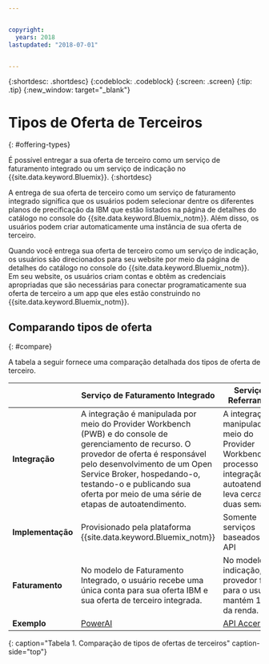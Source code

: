 ```yaml
---


copyright:
  years: 2018
lastupdated: "2018-07-01"


---
```


{:shortdesc: .shortdesc}
{:codeblock: .codeblock}
{:screen: .screen}
{:tip: .tip}
{:new_window: target="_blank"}

# Tipos de Oferta de Terceiros
{: #offering-types}

É possível entregar a sua oferta de terceiro como um serviço de faturamento integrado ou um serviço de indicação no {{site.data.keyword.Bluemix}}.
{:shortdesc}

A entrega de sua oferta de terceiro como um serviço de faturamento integrado significa que os usuários podem selecionar dentre os diferentes planos de precificação da IBM que estão listados na página de detalhes do catálogo no console do {{site.data.keyword.Bluemix_notm}}. Além disso, os usuários podem criar automaticamente uma instância de sua oferta de terceiro.

Quando você entrega sua oferta de terceiro como um serviço de indicação, os usuários são direcionados para seu website por meio da página de detalhes do catálogo no console do {{site.data.keyword.Bluemix_notm}}. Em seu website, os usuários criam contas e obtêm as credenciais apropriadas que são necessárias para conectar programaticamente sua oferta de terceiro a um app que eles estão construindo no {{site.data.keyword.Bluemix_notm}}.

## Comparando tipos de oferta
{: #compare}

A tabela a seguir fornece uma comparação detalhada dos tipos de oferta de terceiro.

|  | Serviço de Faturamento Integrado  | Serviço de Referramento |
|---|---|---|
| **Integração** | A integração é manipulada por meio do Provider Workbench (PWB) e do console de gerenciamento de recurso. O provedor de oferta é responsável pelo desenvolvimento de um Open Service Broker, hospedando-o, testando-o e publicando sua oferta por meio de uma série de etapas de autoatendimento. | A integração é manipulada por meio do Provider Workbench. O processo de integração de autoatendimento leva cerca de duas semanas. |
| **Implementação** | Provisionado pela plataforma  {{site.data.keyword.Bluemix_notm}} | Somente serviços baseados em API |
| **Faturamento**  | No modelo de Faturamento Integrado, o usuário recebe uma única conta para sua oferta IBM e sua oferta de terceiro integrada. | No modelo de indicação, o provedor fatura para o usuário e mantém 100% da renda. |
| **Exemplo** | [PowerAI](https://console.bluemix.net/catalog/services/powerai) | [API Accern](https://console.bluemix.net/catalog/services/accern-api) |
{: caption="Tabela 1. Comparação de tipos de ofertas de terceiros" caption-side="top"}

